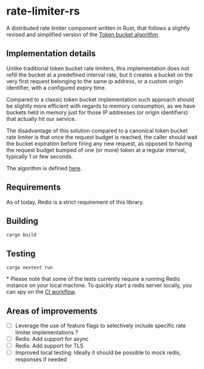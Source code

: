 # rate-limiter-rs

A distributed rate limiter component written in Rust, that follows a slightly
revised and simplified version of the [Token bucket algorithm](https://en.wikipedia.org/wiki/Token_bucket).

## Implementation details

Unlike traditional token bucket rate limiters, this implementation does not
refill the bucket at a predefined interval rate, but it creates a bucket on the
very first request belonging to the same ip address, or a custom origin
identifier, with a configured expiry time.

Compared to a classic token bucket implementation
such approach should be slightly more efficient with regards to memory
consumption, as we have buckets held in memory just for those IP addresses
(or origin identifiers) that actually hit our service.

The disadvantage of this solution compared to a canonical token bucket
rate limiter is that once the request budget is reached, the caller
should wait the bucket expiration before firing any new request, as
opposed to having the request budget bumped of one (or more) token
at a regular interval, typically 1 or few seconds.

The algorithm is defined [here](./src/lib.rs#L54).

## Requirements

As of today, Redis is a strict requirement of this library.

## Building

```shell
cargo build
```

## Testing

```shell
cargo nextest run
```

&ast; Please note that some of the tests currently require a running Redis
instance on your local machine. To quickly start a redis server locally, you
can spy on the [CI workflow](../.github/workflows/rate_limiter_rs.yml).

## Areas of improvements

- [ ] Leverage the use of feature flags to selectively include specific
rate limiter implementations ?
- [ ] Redis: Add support for async
- [ ] Redis: Add support for TLS
- [ ] Improved local testing: Ideally it should be possible to mock redis,
responses if needed
